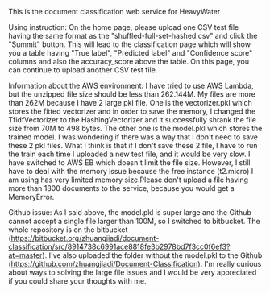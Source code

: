 This is the document classification web service for HeavyWater

Using instruction:
On the home page, please upload one CSV test file having the same format as the "shuffled-full-set-hashed.csv" and click the "Summit" button.
This will lead to the classification page which will show you a table having "True label", "Predicted label" and "Confidence score" columns and also the accuracy_score above the table.
On this page, you can continue to upload another CSV test file.

Information about the AWS environment:
I have tried to use AWS Lambda, but the unzipped file size should be less than 262.144M. My files are more than 262M because I have 2 large pkl file. One is the vectorizer.pkl which stores the fitted vectorizer and in order to save the memory, I changed the TfidfVectorizer to the HashingVectorizer and it successfully shrank the file size from 70M to 498 bytes. The other one is the model.pkl which stores the trained model. I was wondering if there was a way that I don't need to save these 2 pkl files. What I think is that if I don't save these 2 file, I have to run the train each time I uploaded a new test file, and it would be very slow.
I have switched to AWS EB which doesn't limit the file size. However, I still have to deal with the memory issue because the free instance (t2.micro) I am using has very limited memory size.Please don't upload a file having more than 1800 documents to the service, because you would get a MemoryError.

Github issue:
As I said above, the model.pkl is super large and the Github cannot accept a single file larger than 100M, so I switched to bitbucket. The whole repository is on the bitbucket (https://bitbucket.org/zhuangjiadi/document-classification/src/8914738c6991ace8818fe3b2978bd7f3cc0f6ef3?at=master). I've also uploaded the folder without the model.pkl to the Github (https://github.com/zhuangjiadi/Document-Classification). I'm really curious about ways to solving the large file issues and I would be very appreciated if you could share your thoughts with me.
